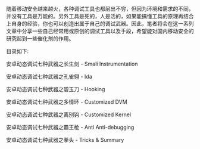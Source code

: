 随着移动安全越来越火，各种调试工具也都层出不穷，但因为环境和需求的不同，并没有工具是万能的。另外工具是死的，人是活的，如果能搞懂工具的原理再结合上自身的经验，你也可以创造出属于自己的调试武器。因此，笔者将会在这一系列文章中分享一些自己经常用或原创的调试工具以及手段，希望能对国内移动安全的研究起到一些催化剂的作用。

目录如下:

安卓动态调试七种武器之长生剑 - Smali Instrumentation

安卓动态调试七种武器之孔雀翎 - Ida

安卓动态调试七种武器之碧玉刀 - Hooking

安卓动态调试七种武器之多情环 - Customized DVM

安卓动态调试七种武器之离别钩 - Customized Kernel

安卓动态调试七种武器之霸王枪 - Anti Anti-debugging

安卓动态调试七种武器之拳头 - Tricks & Summary

